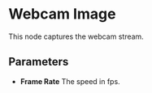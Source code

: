 # Webcam Image

This node captures the webcam stream.

## Parameters

- **Frame Rate** The speed in fps.
